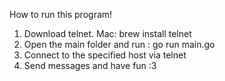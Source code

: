 How to run this program!

1. Download telnet. Mac: brew install telnet
2. Open the main folder and run : go run main.go
3. Connect to the specified host via telnet
4. Send messages and have fun :3